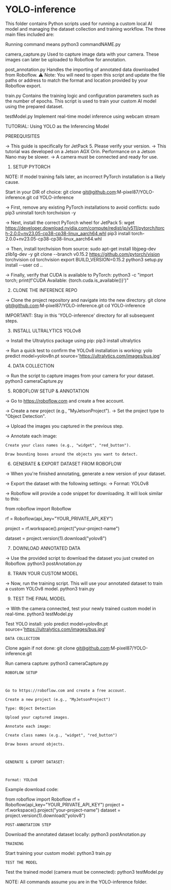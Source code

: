 # YOLO-inference
This folder contains Python scripts used for running a custom local AI model and managing the dataset collection and training workflow. The three main files included are:

Running command means python3 commandNAME.py


camera_capture.py
Used to capture image data with your camera. These images can later be uploaded to Roboflow for annotation.


post_annotation.py
Handles the importing of annotated data downloaded from Roboflow.
⚠️ Note: You will need to open this script and update the file paths or address to match the format and location provided by your Roboflow export.


train.py
Contains the training logic and configuration parameters such as the number of epochs. This script is used to train your custom AI model using the prepared dataset.

testModel.py
Implement real-time model inference using webcam stream










TUTORIAL: Using YOLO as the Inferencing Model 

 

PREREQUISITES 

 

-> This guide is specifically for JetPack 5. Please verify your version. -> This tutorial was developed on a Jetson AGX Orin. Performance on a Jetson Nano may be slower. -> A camera must be connected and ready for use. 

1. SETUP PYTORCH 

 

NOTE: If model training fails later, an incorrect PyTorch installation is a likely cause. 

Start in your DIR of choice: git clone git@github.com:M-pixel87/YOLO-inference.git cd YOLO-inference 

-> First, remove any existing PyTorch installations to avoid conflicts: sudo pip3 uninstall torch torchvision -y 

-> Next, install the correct PyTorch wheel for JetPack 5: wget https://developer.download.nvidia.com/compute/redist/jp/v511/pytorch/torch-2.0.0+nv23.05-cp38-cp38-linux_aarch64.whl pip3 install torch-2.0.0+nv23.05-cp38-cp38-linux_aarch64.whl 

-> Then, install torchvision from source: sudo apt-get install libjpeg-dev zlib1g-dev -y git clone --branch v0.15.2 https://github.com/pytorch/vision torchvision cd torchvision export BUILD_VERSION=0.15.2 python3 setup.py install --user cd .. 

-> Finally, verify that CUDA is available to PyTorch: python3 -c "import torch; print(f'CUDA Available: {torch.cuda.is_available()}')" 

2. CLONE THE INFERENCE REPO 

-> Clone the project repository and navigate into the new directory. git clone git@github.com:M-pixel87/YOLO-inference.git cd YOLO-inference 

IMPORTANT: Stay in this 'YOLO-inference' directory for all subsequent steps. 

3. INSTALL ULTRALYTICS YOLOv8 

 

-> Install the Ultralytics package using pip: pip3 install ultralytics 

-> Run a quick test to confirm the YOLOv8 installation is working: yolo predict model=yolov8n.pt source='https://ultralytics.com/images/bus.jpg' 

4. DATA COLLECTION 

 

-> Run the script to capture images from your camera for your dataset. python3 cameraCapture.py 

5. ROBOFLOW SETUP & ANNOTATION 

 

-> Go to https://roboflow.com and create a free account. 

-> Create a new project (e.g., "MyJetsonProject"). -> Set the project type to "Object Detection". 

-> Upload the images you captured in the previous step. 

-> Annotate each image: 

    Create your class names (e.g., "widget", "red_button"). 

    Draw bounding boxes around the objects you want to detect. 

6. GENERATE & EXPORT DATASET FROM ROBOFLOW 

 

-> When you're finished annotating, generate a new version of your dataset. 

-> Export the dataset with the following settings: -> Format: YOLOv8 

-> Roboflow will provide a code snippet for downloading. It will look similar to this: 

from roboflow import Roboflow 

rf = Roboflow(api_key="YOUR_PRIVATE_API_KEY") 

project = rf.workspace().project("your-project-name") 

dataset = project.version(1).download("yolov8") 

7. DOWNLOAD ANNOTATED DATA 

 

-> Use the provided script to download the dataset you just created on Roboflow. python3 postAnotation.py 

8. TRAIN YOUR CUSTOM MODEL 

 

-> Now, run the training script. This will use your annotated dataset to train a custom YOLOv8 model. python3 train.py 

9. TEST THE FINAL MODEL 

 

-> With the camera connected, test your newly trained custom model in real-time. python3 testModel.py 

 
  

Test YOLO install: yolo predict model=yolov8n.pt source='https://ultralytics.com/images/bus.jpg' 

    DATA COLLECTION 

 

Clone again if not done: git clone git@github.com:M-pixel87/YOLO-inference.git 

Run camera capture: python3 cameraCapture.py 

    ROBOFLOW SETUP 

 

    Go to https://roboflow.com and create a free account. 

    Create a new project (e.g., "MyJetsonProject") 

    Type: Object Detection 

    Upload your captured images. 

    Annotate each image: 

    Create class names (e.g., "widget", "red_button") 

    Draw boxes around objects. 

 

    GENERATE & EXPORT DATASET: 

 

    Format: YOLOv8 

Example download code: 

from roboflow import Roboflow 
rf = Roboflow(api_key="YOUR_PRIVATE_API_KEY") 
project = rf.workspace().project("your-project-name") 
dataset = project.version(1).download("yolov8") 
 

 

    POST-ANNOTATION STEP 

 

Download the annotated dataset locally: 
 python3 postAnotation.py 

    TRAINING 

 

Start training your custom model: 
 python3 train.py 

    TEST THE MODEL 

 

Test the trained model (camera must be connected): 
 python3 testModel.py 

 

NOTE: All commands assume you are in the YOLO-inference folder. 
